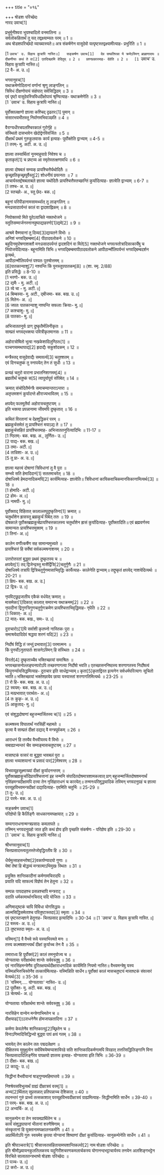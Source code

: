 +++
title = "०१६"

+++
षोडशः परिच्छेदः  
नारद उवाच[1]  
  
प्रभुर्मुनीश्वरा भूयश्चादितो वनमालिना ॥  
सर्वलोकहितार्थं तु यत् तद्वक्ष्याम्यतः परम् ॥ 1 ॥  
अथ षोडशपरिच्छेदो व्याख्यास्यते॥ अत्र संकर्षणेन वासुदेवो यत्पृष्टस्तद्वक्ष्यामीत्याह- प्रभुरिति ॥ 1 ॥  
  
[1 `उवाच' उ. विहाय कुत्रापि नास्ति॥]  
सङ्कर्षण उवाच[1]  
देव सम्प्रतिपन्ना ये क्रमेऽस्मिन् ब्राह्मणादयः ॥  
दीक्षणीयाः कथं ते वा[2] एतदिच्छामि वेदितुम् ॥ 2 ॥  
प्रश्नप्रकारमाह- देवेति ॥ 2 ॥  
[1 `उवाच' उ. विहाय कुत्रापि नास्ति॥]  
[2 वै- अ. उ.॥]  
  
भगवानुवच[1]  
यथाक्रमेणोदितानां वर्णानां श्रृणु लाङ्गलिन् ॥  
त्रिविधं दीक्षणोपायं संक्षेपात् सर्वसिद्धिदम् ॥ 3 ॥  
एवं पृष्टो वासुदेवस्त्रिविधदीक्षोपायं श्रृण्वित्याह- यथाक्रमेणेति ॥ 3 ॥  
[1 `उवाच' उ. विहाय कुत्रापि नास्ति॥]  
  
पूर्वोक्तलक्षणो ज्ञात्वा कश्चिद् दृढतरः[1] पुमान् ॥  
संसारभयभीतस्तु निर्वाणमभिवाञ्छति ॥ 4 ॥  
  
वैराग्यधीरचपलश्चिरकालं गुरोर्गृहे ॥  
संस्थितो दासभावेन खेदोद्वेगविवर्जितः ॥ 5 ॥  
दीक्षार्थं प्रथमं गुरुकुलवासः कार्य इत्याह- पूर्वोक्तेति द्वाभ्याम् ॥ 4-5 ॥  
[1 तरम्- मु. अटी. अ. उ.॥]  
  
ज्ञात्वा तस्यार्थितां नूनमाहूयाग्रे निवेश्य च ॥  
कृताकृतं[1] च प्रष्टव्य आ स्मृतेस्तत्क्षणावधि ॥ 6 ॥  
  
ज्ञात्वा दोषबलं सम्यक् प्रायश्चित्तैर्यथोदितैः ॥  
कृच्छ्रातिकृच्छ्रपूर्वैस्तु[2] शोधनीयं प्रयत्नतः ॥ 7 ॥  
आचार्यस्तद्दोषबलाबले ज्ञात्वा यथोदितैः प्रायश्चित्तैस्तच्छान्तिं कुर्यादित्याह- ज्ञात्वेति द्वाभ्याम् ॥ 6-7 ॥  
[1 तश्च- अ. उ.॥]  
[2 स्तच्छो- अ., स्तु छेद- बक.॥]  
  
बहूनां परिपीडानामसामर्थ्यात् तु लाङ्गलिन् ॥  
मनःप्रसादपर्यन्तं कालं वा द्वादशाह्निकम् ॥ 8 ॥  
  
नियोक्तव्यो मिते पूतेऽयाचिते नक्तभोजने ॥  
स्तुतिसम्मार्जनस्नानपुष्पाद्याहरणो[1]द्यमे[2] ॥ 9 ॥  
  
आश्रमे वैष्णवानां तु दिव्या[3]द्यायतने विभोः ॥  
अनिशं भगवद्बिम्बमा[4] पीठादवलोकने ॥ 10 ॥  
बहुदिनमुपोषणाशक्तौ मनःप्रसादपर्यन्तं द्वादशदिनं वा मिते[5] नक्तभोजने भगवत्स्तोत्रादिसत्कार्येषु च नियोजयेदित्याह- बहूनामिति त्रिभिः॥ भगवद्बिम्बमापीठादवलोकने आपीठार्न्मोलिपर्यन्तं भगवद्बिम्बदर्शन इत्यर्थः,  
आपीठान्मौलिपर्यन्तं पश्यतः पुरुषोत्तमम् ॥  
[6]पातकान्याशु[7] नश्यन्ति किं पुनस्तूपपातकम्[8] ॥ (शा. स्मृ. 2/88)  
इति प्रसिद्धेः ॥ 8-10 ॥  
[1 भरणो- बक. उ.॥]  
[2 द्यमैः - मु. अटी.॥]  
[3 व्ये चा - मु. अटी.॥]  
[4 बिम्बस्या- मु. अटी., द्बीजमा- बक. बख. उ.॥]  
[5 मितेन- अ. ॥]  
[6 जपतः पातकान्याशु नश्यन्ति सफलाः क्रियाः- मु.॥]  
[7 काश्चाशु- मु.॥]  
[8 पातकाः- मु.॥]  
  
अभिजाततनुर्यः प्राग् दुष्कृतैर्मलिनीकृतः ॥  
साम्प्रतं भगवद्भक्त्या पवित्रीकृतमानसः ॥ 11 ॥  
  
अहोरात्रोषितो भूत्वा नखकेशादिलुण्ठितः[1] ॥  
पञ्चगव्यमथापाद्यं[2] हृदाद्यैः सकुशोदकम् ॥ 12 ॥  
  
मन्त्रैस्तद् वासुदेवाद्यैः समावर्त्य[3] चतुश्शतम् ॥  
एवं दिनचतुष्कं तु स्नापयेत् तेन तं सुधीः ॥ 13 ॥  
  
प्रत्यहं चतुरो वाराना प्रभातनिशागमम्[4] ॥  
ब्रह्मतीर्थं चतुष्कं स[5] त्वापूर्यापूर्य संपिबेत् ॥ 14 ॥  
  
क्रमात् संचोदितैर्मन्त्रैः समाचम्यान्तराऽन्तरा ॥  
अतृप्तमशनं कुर्यादन्ते क्षीराज्यभावितम् ॥ 15 ॥  
  
क्षपयेत् फलमूलैर्वा अहोरात्रचतुष्टयम् ॥  
इति भक्त्या प्रपन्नानामा जीवमपि दुष्कृतात् ॥ 16 ॥  
  
कथितं विरतानां च देहशुद्धिकरं परम् ॥  
ब्रह्मकूर्चसमेतं तु प्रायश्चित्तं मयाऽद्य ते ॥ 17 ॥  
ब्रह्मकूर्चसहितं प्रायश्चित्तमाह- अभिजाततनुरित्यादिभिः ॥ 11-17 ॥  
[1 ण्ठितम्- बक. बख. अ., लुर्णितः- उ.॥]  
[2 पाद्य- बक. बख.॥]  
[3 तमा- अटी.॥]  
[4 तान्निशा- अ. उ.॥]  
[5 तु प्रा- अ. उ.॥]  
  
ज्ञात्वा महत्त्वं दोषाणां त्रिविधानां तु वै पुरा ॥  
सम्भवे सति हेमादिदानं[1] सततमाचरेत् ॥ 18 ॥  
दोषाधिक्ये हेमदानादिकमपि[2] कार्यमित्याह- ज्ञात्वेति॥ त्रिविधानां कायिकवाचिकमानसिकानामित्यर्थः[3] ॥ 18 ॥  
[1 होमादि- अटी.॥]  
[2 होम- अ.॥]  
[3 नामपी- मु.॥]  
  
पूर्वोक्ताद् विहितात् कालाल्लघुदुष्कृतिना[1] क्रमात् ॥  
चतुर्थांशेन ह्रासस्तु ब्रह्मकूर्चं पिबेत् ततः ॥ 19 ॥  
दोषकाले पूर्वोक्तब्रह्मकूर्चप्रायश्चित्तकालस्य चतुर्थांशेन ह्रासं कुर्यादित्याह- पूर्वोक्तादिति॥ एवं ब्रह्मवर्णस्य सामान्यतः प्रायश्चित्तमुक्तम् ॥ 19 ॥  
[1 तिनां- अ.॥]  
  
कालेन वर्णोत्कर्षेण सह सामान्यमुच्यते ॥  
प्रायश्चित्तं हि सर्वेषां सर्वकल्मषनाशनम् ॥ 20 ॥  
  
उत्तरोत्तरतां बुद्ध्वा प्रथमं दुष्कृतस्य च ॥  
क्षपयेत्[1] तद् द्विजेन्द्रस्तु मासैर्द्वित्रि[2]चतुर्गुणैः ॥ 21 ॥  
दोषाधिक्ये तत्रापि द्वित्रिचतुर्गुणमासाभिवृद्धिः कार्येत्याह- कालेनेति द्वाभ्याम्॥ तद्दुष्कृतं क्षपयेद् नाशयेदित्यर्थः ॥ 20-21 ॥  
[1 क्षिप- बक. बख. अ. उ.]  
[2 द्वित्र- उ.॥]  
  
नृपविट्छूद्रजातीय एकैकं वर्धयेत् क्रमात् ॥  
मासमेका[1]दिकात् कालात् समारभ्य यथाक्रमम्[2] ॥ 22 ॥  
नृपादीनां द्विगुणत्रिगुणचतुर्गुणक्रमेण प्रायश्चित्ताभिवृद्धिमाह- नृपेति ॥ 22 ॥  
[1 धिकात्- अ.॥]  
[2 मात्- बक. बख., समः- उ.॥]  
  
दुराचारोऽ[1]पि सर्वाशी कृतघ्नो नास्तिकः पुरा ॥  
समाश्रयेदादिदेवं श्रद्धया शरणं यदि[2] ॥ 23 ॥  
  
निर्दोषं विद्धि तं जन्तुं प्रभावात्[3] परमात्मनः ॥  
किं पुनर्योऽनुतापार्तः शासनेऽस्मिन् हि संस्थितः ॥ 24 ॥  
  
विरतो[4] दुष्कृताच्चैव भक्तिच्छायां समाश्रितः ॥  
भगवच्छासनोल्लङ्घनपरोऽपि तच्छरणागत्या निर्दोषो भवति॥ एतच्छासननिष्ठस्य शरणागतस्य निर्दोषत्वं किंपुनर्न्यायसिद्धमित्याह- दुराचार इति सार्धद्वाभ्याम्॥ कृता[5]कृताद्विरत इत्यनेन सर्वधर्मपरित्यागः सूचितो भवति॥ भक्तिच्छायां भक्तेश्छायेव छाया यस्यास्तां शरणागतिमित्यर्थः ॥ 23-25 ॥  
[1 रो हि- बक. बख. अ. उ.॥]  
[2 स्वयम्- बक. बख. अ. उ.॥]  
[3 मत्प्रभावात् परार्थतः- अ.॥]  
[4 तः कुकृ- अ. उ.॥]  
[5 आकूताद्- मु.॥]  
  
एवं संशुद्धदोषाणां बहुजन्मार्जितस्य च[1] ॥ 25 ॥  
  
कल्मषस्य विघातार्थं नरसिंहीं महामते ॥  
कृत्वा वै साम्प्रतं दीक्षां दद्याद् वै मन्त्रपूर्वकम् ॥ 26 ॥  
  
आराधनं हि तस्यैव वैभवीयस्य वै विभोः ॥  
सबाह्याभ्यन्तरं चैव सम्यङ्मासचतुष्टयम् ॥ 27 ॥  
  
मासाष्टकं वत्सरं वा बुद्ध्वा भावबलं पुरा ॥  
ज्ञात्वा भव्याशयानां च प्रसादं पार[2]मेश्वरम् ॥ 28 ॥  
  
विभवव्यूहसूक्ष्माख्यां दीक्षां कुर्यादनन्तरम् ॥  
पूर्वोक्तब्रह्मकूर्चादिप्रायश्चित्तानां इह जन्मनि संपादितदोषमात्रशामकत्वात् प्राग् बहुजन्मार्जितदोषशमनार्थं नृसिंहमन्त्रदीक्षामपि दत्त्वा तेन नृसिंहाराधनं च कारयेत्॥ तन्मनःपरिशुद्ध्यादिकं तस्मिन् भगवदनुग्रहं च ज्ञात्वा परव्यूहविभवमन्त्रदीक्षां दद्यादित्याह- एवमिति चतुर्भिः ॥ 25-29 ॥  
[1 तु- उ.॥]  
[2 परमे- बक. अ. उ.॥]  
  
सङ्कर्षण उवाच[1]  
परिज्ञेयो हि कैर्लिङ्गैः साधकानामघक्षयात् ॥ 29 ॥  
  
सम्यगाराधनान्मन्त्रप्रसादः कमलापते ॥  
तस्मिन् भगवदनुग्रहो जात इति कथं ज्ञेय इति पृच्छति संकर्षणः - परिज्ञेय इति ॥ 29-30 ॥  
[1 `उवाच' उ. विहाय कुत्रापि नास्ति॥]  
  
श्रीभगवानुवाच[1]  
चित्तप्रसादस्त्वतुलस्तेजोवृद्धिरतीव हि ॥ 30 ॥  
  
धैर्यमुत्साहसन्तोषा[2]वकार्पण्यादयो गुणाः ॥  
येषां तेषां हि बोद्धव्यं मन्त्रात्माऽभिमुखः स्थितः ॥ 31 ॥  
  
प्रयुक्तिः शान्तिकादीनां कर्मणामचिरादपि ॥  
प्रयाति यदि साफल्यं विज्ञेयं तेन हेतुना ॥ 32 ॥  
  
सम्पन्नः पापदाहश्च प्रसन्नश्चापि मन्त्रराट् ॥  
ददाति धर्मकामार्थानचिराद् यदि योजितः ॥ 33 ॥  
  
अणिमाद्यष्टकं चापि विविधा योगसिद्धयः ॥  
आत्मसिद्धिसमेताश्च परितुष्टास्तदा[3] स्मृताः ॥ 34 ॥  
एवं पृष्टस्तज्ज्ञाने हेतूनाह- चित्तप्रसाद इत्यादिभिः ॥ 30-34 ॥ [1 `उवाच' उ. विहाय कुत्रापि नास्ति.॥]  
[2 षस्त्व- अ. उ.॥]  
[3 तुष्टस्तदा स्मृतः- अ. उ.॥]  
  
यस्मिन्[1] वै वैभवे रूपे यस्याभिरमते मनः ॥  
तस्य कल्मषशान्त्यर्थं दीक्षां कुर्याच्च तेन वै ॥ 35 ॥  
  
तमाराध्य हि पूर्वोक्तं[2] कालं तमनुयोज्य च ॥  
योग्यतायाः परीक्षार्थमा शान्तेः सर्ववस्तुषु ॥ 36 ॥  
एवं नारसिंहमन्त्रेणैव दुरितक्षयार्थदीक्षाराधनादिकं कार्यमिति नियमो नास्ति॥ वैभवमन्त्रेषु यस्य यस्मिन्नभिरुचिस्तेनैव तत्कार्यमित्याह- यस्मिन्निति सार्धेन॥ पूर्वोक्तं कालं मासचतुष्टयं मासाष्टकं संवत्सरं वेत्यर्थः[3] ॥ 35-36 ॥  
[1 `यस्मिन्..... योग्यतायाः' नास्ति- उ.॥]  
[2 पूर्वोक्त- मु. अटी. बक. बख.॥]  
[3 चेत्यर्थः- अ.॥]  
  
योग्यतायाः परीक्षार्थमा शान्तेः सर्ववस्तुषु ॥ 36 ॥  
  
नारसिंहेन वान्येन मन्त्रेणाभिमतेन च ॥  
दीक्षयाढ[1]ऽऽराधनेनैव होमजापव्रतादिना ॥ 37 ॥  
  
कर्मणा केवलेनैव शान्तिकात्यु[2]च्छ्रितेन च ॥  
विनाऽणिमादिसिद्धिभ्यो बुद्ध्वा पापं क्षयं गतम् ॥ 38 ॥  
  
भावयेत् तेन कालेन ततः पद्मदलेक्षण ॥  
दीक्षितस्य मुमुक्षुत्वेन सर्वविषयेष्वप्याशाविरहे सति शान्तिकादिकर्मणामपि विरहात् तत्तत्सिद्धिलिङ्गानि विना चित्तप्रसादादिलिङ्गैरेव पापक्षयो ज्ञातव्य इत्याह- योग्यताया इति त्रिभिः ॥ 36-39 ॥  
[1 दीक्षा- बक. बख.॥]  
[2 काद्यु- उ.॥]  
  
सिद्धीनां वैभवीयानां षाड्गुण्यमहिमाप्तये ॥ 39 ॥  
  
निश्श्रेयसविभूत्यर्थं ग्राह्यं दीक्षात्रयं वरम्[1] ॥  
अभ्य[2]र्थितात् सुप्रसन्नात् प्रतिपन्नाच्च देशिकात् ॥ 40 ॥  
तदनन्तरं गुरुं प्रार्थ्य तत्सकाशात् परव्यूहविभवदीक्षात्रयं ग्राह्यमित्याह- सिद्धीनामिति सार्धेन ॥ 39-40 ॥  
[1 परम्- बक. बख. अ. उ.॥]  
[2 अभ्यर्चि- अ.॥]  
  
सानुकम्पेन वा तेन स्वयमप्रार्थितेन च ॥  
कार्यं संशुद्धपापानां भीतानां शरणैषिणाम् ॥  
संस्कृतानां हि युक्तानामघक्षालनकर्मणि ॥ 41 ॥  
अप्रार्थितोऽपि गुरुः स्वयमेव कृपया योग्यानां शिष्याणां दीक्षां कुर्यादित्याह- सानुकम्पेनेति सार्धेन ॥ 41 ॥  
  
इति श्रीपाञ्चरात्रे[1] श्रीसात्त्वतसंहितायामघशान्तिकल्पो[2] नाम षोडशः परिच्छेदः ॥  
इति श्रीमौञ्ज्यायनकुलतिलकस्य यदुगिरीशचरणकमलार्चकस्य योगानन्दभट्टाचार्यस्य तनयेन अलशिङ्गभट्टेन विरचिते सात्वततन्त्रभाष्ये षोडशः परिच्छेदः ॥  
[1 पञ्च- उ.॥]  
[2 करो- अ. उ.॥]